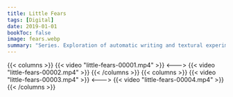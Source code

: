 ```yaml
---
title: Little Fears
tags: [Digital]
date: 2019-01-01
bookToc: false
image: fears.webp
summary: "Series. Exploration of automatic writing and textural experiments."
---
```


{{< columns >}}
{{< video "little-fears-00001.mp4" >}}
<--->
{{< video "little-fears-00002.mp4" >}}
{{< /columns >}}
{{< columns >}}
{{< video "little-fears-00003.mp4" >}}
<--->
{{< video "little-fears-00004.mp4" >}}
{{< /columns >}}